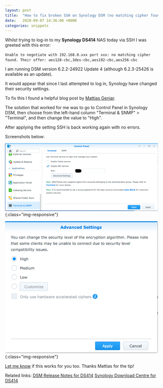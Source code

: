 ```yaml
---
layout: post
title:  "How to fix broken SSH on Synology DSM (no matching cipher found)"
date:   2020-09-07 14:36:00 +0000
categories: snippets
---
```


Whilst trying to log-in to my **Synology DS414** NAS today via SSH I was greeted with this error:

`Unable to negotiate with 192.168.0.xxx port xxx: no matching cipher found. Their offer: aes128-cbc,3des-cbc,aes192-cbc,aes256-cbc`

I am running DSM version 6.2.2-24922 Update 4 (although 6.2.3-25426 is available as an update).

It would appear that since I last attempted to log in, Synology have changed their security settings.

To fix this I found a helpful blog post by [Mattias Geniar](https://ma.ttias.be/ssh-error-unable-negotiate-ip-no-matching-cipher-found/). 

The solution that worked for me was to go to Control Panel in Synology DSM, then choose from the left-hand column "Terminal & SNMP" > "Terminal", and then change the value to "High". 

After applying the setting SSH is back working again with no errors.

Screenshots below:

![DSM Control Panel > Terminal & SNMP > Terminal screen](/images/synology-dsm-how-to-fix-ssh-error-no-matching-cipher-found-1.png){:class="img-responsive"}

![Advanced Settings panel](/images/synology-dsm-how-to-fix-ssh-error-no-matching-cipher-found-2.png){:class="img-responsive"}

[Let me know](https://twitter.com/hobbsy) if this works for you too. Thanks Mattias for the tip!

Related links:
[DSM Release Notes for DS414](https://www.synology.com/en-gb/releaseNote/DS414)
[Synology Download Centre for DS414](https://www.synology.com/en-gb/support/download/DS414)
